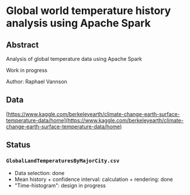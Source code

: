 # Global world temperature history analysis using Apache Spark

## Abstract

Analysis of global temperature data using Apache Spark

Work in progress

Author: Raphael Vannson


## Data

[https://www.kaggle.com/berkeleyearth/climate-change-earth-surface-temperature-data/home](https://www.kaggle.com/berkeleyearth/climate-change-earth-surface-temperature-data/home)

## Status

### `GlobalLandTemperaturesByMajorCity.csv`
 * Data selection: done
 * Mean history + confidence interval: calculation + rendering: done
 * "Time-histogram": design in progress
